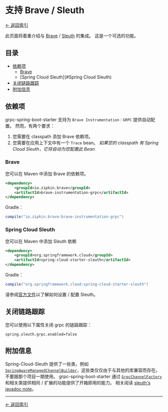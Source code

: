 # 支持 Brave / Sleuth

[<- 返回索引](index.md)

此页面将着重介绍与 [Brave](https://github.com/openzipkin/brave) / [Sleuth](https://spring.io/projects/spring-cloud-sleuth) 的集成。 这是一个可选的功能。

## 目录 <!-- omit in toc -->

- [依赖项](#依赖项)
  - [Brave](#brave)
  - [Spring Cloud Sleuth](#Spring Cloud Sleuth)
- [关闭链路跟踪](#关闭链路跟踪)
- [附加信息](#附加信息)

## 依赖项

grpc-spring-boot-starter 支持为 `Brave Instrumentation：GRPC` 提供自动配置。 然而，有两个要求：

1. 您需要在 classpath 添加 Brave 依赖项。
2. 您需要在应用上下文中有一个 `Trace` bean。 *如果您的 classpath 有 Spring Cloud Sleuth，它将自动为您配置此 Bean*

### Brave

您可以在 Maven 中添加 Brave 的依赖项。

````xml
<dependency>
    <groupId>io.zipkin.brave</groupId>
    <artifactId>brave-instrumentation-grpc</artifactId>
</dependency>
````

Gradle：

````groovy
compile("io.zipkin.brave:brave-instrumentation-grpc")
````

### Spring Cloud Sleuth

您可以在 Maven 中添加 Sleuth 依赖

````xml
<dependency>
    <groupId>org.springframework.cloud</groupId>
    <artifactId>spring-cloud-starter-sleuth</artifactId>
</dependency>
````

Gradle：

````groovy
compile("org.springframework.cloud:spring-cloud-starter-sleuth")
````

请参阅[官方文件](https://spring.io/projects/spring-cloud-sleuth)以了解如何设置 / 配置 Sleuth。

## 关闭链路跟踪

您可以使用以下属性关闭 grpc 的链路跟踪：

````property
spring.sleuth.grpc.enabled=false
````

## 附加信息

Spring-Cloud-Sleuth 提供了一些类，例如[`SpringAwareManagedChannelBuilder`](https://javadoc.io/page/org.springframework.cloud/spring-cloud-sleuth-core/latest/org/springframework/cloud/sleuth/instrument/grpc/SpringAwareManagedChannelBuilder.html)，这些类仅仅由于与其他的库兼容而存在。 不要跟那个项目一期使用。 grpc-spring-boot-starter 通过 [`GrpcChannelFactory`](https://javadoc.io/page/net.devh/grpc-client-spring-boot-autoconfigure/latest/net/devh/boot/grpc/client/channelfactory/GrpcChannelFactory.html) 和相关类提供相同 / 扩展的功能提供了开箱即用的能力。 相关阅读 [sleuth's javadoc note](https://github.com/spring-cloud/spring-cloud-sleuth/blob/59216c32f7848ec337fb68d1dbec8e87eeb6bf59/spring-cloud-sleuth-core/src/main/java/org/springframework/cloud/sleuth/instrument/grpc/SpringAwareManagedChannelBuilder.java#L31-L34)。

----------

[<- 返回索引](index.md)
